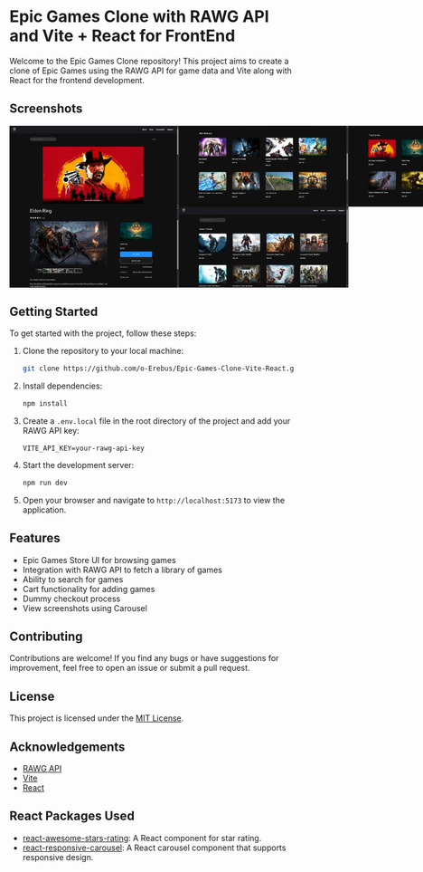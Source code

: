 # Epic Games Clone with RAWG API and Vite + React for FrontEnd

Welcome to the Epic Games Clone repository! This project aims to create a clone of Epic Games using the RAWG API for game data and Vite along with React for the frontend development.

## Screenshots

<div style="display: flex; justify-content: space-between;">
    <img src="Screenshots/Screenshot%202024-04-14%20225624.png" alt="Screenshot 1" style="max-width: 300px;">
    <img src="Screenshots/Screenshot%202024-04-14%20225639.png" alt="Screenshot 2" style="max-width: 300px;">
    <img src="Screenshots/Screenshot%202024-04-14%20225653.png" alt="Screenshot 3" style="max-width: 300px;">
</div>
<div style="display: flex; justify-content: space-between;">
    <img src="Screenshots/Screenshot%202024-04-14%20225928.png" alt="Screenshot 4" style="max-width: 300px;">
    <img src="Screenshots/Screenshot%202024-04-14%20230010.png" alt="Screenshot 5" style="max-width: 300px;">
</div>



## Getting Started

To get started with the project, follow these steps:

1. Clone the repository to your local machine:

   ```bash
   git clone https://github.com/o-Erebus/Epic-Games-Clone-Vite-React.git
   ```

2. Install dependencies:

   ```bash
   npm install
   ```

3. Create a `.env.local` file in the root directory of the project and add your RAWG API key:

   ```plaintext
   VITE_API_KEY=your-rawg-api-key
   ```

4. Start the development server:

   ```bash
   npm run dev
   ```

5. Open your browser and navigate to `http://localhost:5173` to view the application.

## Features

- Epic Games Store UI for browsing games
- Integration with RAWG API to fetch a library of games
- Ability to search for games
- Cart functionality for adding games
- Dummy checkout process
- View screenshots using Carousel

## Contributing

Contributions are welcome! If you find any bugs or have suggestions for improvement, feel free to open an issue or submit a pull request.

## License

This project is licensed under the [MIT License](LICENSE).

## Acknowledgements

- [RAWG API](https://rawg.io/apidocs)
- [Vite](https://vitejs.dev/)
- [React](https://reactjs.org/)

## React Packages Used

- [react-awesome-stars-rating](https://www.npmjs.com/package/react-awesome-stars-rating): A React component for star rating.
- [react-responsive-carousel](https://www.npmjs.com/package/react-responsive-carousel): A React carousel component that supports responsive design.

